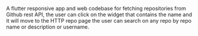 A flutter  responsive app and web codebase for fetching repositories from Github rest API, the user can click on the widget that contains the name and it will move to the HTTP repo page the user can search on any repo by repo name or description or username.
